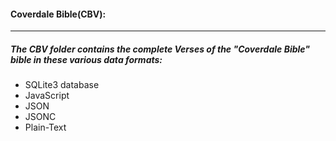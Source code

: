 #### Coverdale Bible(CBV):
----
##### The CBV folder contains the complete Verses of the "Coverdale Bible" bible in these various data formats:
* SQLite3 database
* JavaScript
* JSON
* JSONC
* Plain-Text